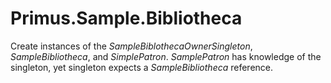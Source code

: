 # Primus.Sample.Bibliotheca

Create instances of the _SampleBiblothecaOwnerSingleton_, _SampleBibliotheca_, and _SimplePatron_. _SamplePatron_ has knowledge of the singleton, yet singleton expects a _SampleBibliotheca_ reference.